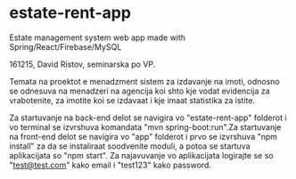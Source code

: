 # estate-rent-app
Estate management system web app made with Spring/React/Firebase/MySQL

161215, David Ristov, seminarska po VP.

Temata na proektot e menadzment sistem za izdavanje na imoti, odnosno se odnesuva na menadzeri na agencija koi shto kje vodat
evidencija za vrabotenite, za imotite koi se izdavaat i kje imaat statistika za istite.

Za startuvanje na back-end delot se navigira vo "estate-rent-app" folderot i vo terminal se izvrshuva komandata 
"mvn spring-boot:run".Za startuvanje na front-end delot se navigira vo "app" folderot i prvo se izvrshuva "npm install" 
za da se instaliraat soodvenite moduli, a potoa se startuva aplikacijata so "npm start". Za najavuvanje vo aplikacijata
logirajte se so "test@test.com" kako email i "test123" kako password.

